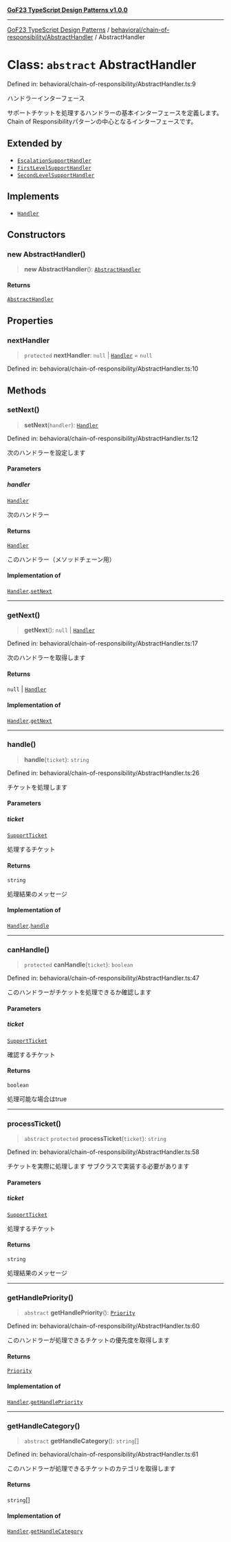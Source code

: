 [**GoF23 TypeScript Design Patterns v1.0.0**](../../../../README.md)

***

[GoF23 TypeScript Design Patterns](../../../../README.md) / [behavioral/chain-of-responsibility/AbstractHandler](../README.md) / AbstractHandler

# Class: `abstract` AbstractHandler

Defined in: behavioral/chain-of-responsibility/AbstractHandler.ts:9

ハンドラーインターフェース

サポートチケットを処理するハンドラーの基本インターフェースを定義します。
Chain of Responsibilityパターンの中心となるインターフェースです。

## Extended by

- [`EscalationSupportHandler`](../../EscalationSupportHandler/classes/EscalationSupportHandler.md)
- [`FirstLevelSupportHandler`](../../FirstLevelSupportHandler/classes/FirstLevelSupportHandler.md)
- [`SecondLevelSupportHandler`](../../SecondLevelSupportHandler/classes/SecondLevelSupportHandler.md)

## Implements

- [`Handler`](../../Handler/interfaces/Handler.md)

## Constructors

### new AbstractHandler()

> **new AbstractHandler**(): [`AbstractHandler`](AbstractHandler.md)

#### Returns

[`AbstractHandler`](AbstractHandler.md)

## Properties

### nextHandler

> `protected` **nextHandler**: `null` \| [`Handler`](../../Handler/interfaces/Handler.md) = `null`

Defined in: behavioral/chain-of-responsibility/AbstractHandler.ts:10

## Methods

### setNext()

> **setNext**(`handler`): [`Handler`](../../Handler/interfaces/Handler.md)

Defined in: behavioral/chain-of-responsibility/AbstractHandler.ts:12

次のハンドラーを設定します

#### Parameters

##### handler

[`Handler`](../../Handler/interfaces/Handler.md)

次のハンドラー

#### Returns

[`Handler`](../../Handler/interfaces/Handler.md)

このハンドラー（メソッドチェーン用）

#### Implementation of

[`Handler`](../../Handler/interfaces/Handler.md).[`setNext`](../../Handler/interfaces/Handler.md#setnext)

***

### getNext()

> **getNext**(): `null` \| [`Handler`](../../Handler/interfaces/Handler.md)

Defined in: behavioral/chain-of-responsibility/AbstractHandler.ts:17

次のハンドラーを取得します

#### Returns

`null` \| [`Handler`](../../Handler/interfaces/Handler.md)

#### Implementation of

[`Handler`](../../Handler/interfaces/Handler.md).[`getNext`](../../Handler/interfaces/Handler.md#getnext)

***

### handle()

> **handle**(`ticket`): `string`

Defined in: behavioral/chain-of-responsibility/AbstractHandler.ts:26

チケットを処理します

#### Parameters

##### ticket

[`SupportTicket`](../../Handler/interfaces/SupportTicket.md)

処理するチケット

#### Returns

`string`

処理結果のメッセージ

#### Implementation of

[`Handler`](../../Handler/interfaces/Handler.md).[`handle`](../../Handler/interfaces/Handler.md#handle)

***

### canHandle()

> `protected` **canHandle**(`ticket`): `boolean`

Defined in: behavioral/chain-of-responsibility/AbstractHandler.ts:47

このハンドラーがチケットを処理できるか確認します

#### Parameters

##### ticket

[`SupportTicket`](../../Handler/interfaces/SupportTicket.md)

確認するチケット

#### Returns

`boolean`

処理可能な場合はtrue

***

### processTicket()

> `abstract` `protected` **processTicket**(`ticket`): `string`

Defined in: behavioral/chain-of-responsibility/AbstractHandler.ts:58

チケットを実際に処理します
サブクラスで実装する必要があります

#### Parameters

##### ticket

[`SupportTicket`](../../Handler/interfaces/SupportTicket.md)

処理するチケット

#### Returns

`string`

処理結果のメッセージ

***

### getHandlePriority()

> `abstract` **getHandlePriority**(): [`Priority`](../../Handler/enumerations/Priority.md)

Defined in: behavioral/chain-of-responsibility/AbstractHandler.ts:60

このハンドラーが処理できるチケットの優先度を取得します

#### Returns

[`Priority`](../../Handler/enumerations/Priority.md)

#### Implementation of

[`Handler`](../../Handler/interfaces/Handler.md).[`getHandlePriority`](../../Handler/interfaces/Handler.md#gethandlepriority)

***

### getHandleCategory()

> `abstract` **getHandleCategory**(): `string`[]

Defined in: behavioral/chain-of-responsibility/AbstractHandler.ts:61

このハンドラーが処理できるチケットのカテゴリを取得します

#### Returns

`string`[]

#### Implementation of

[`Handler`](../../Handler/interfaces/Handler.md).[`getHandleCategory`](../../Handler/interfaces/Handler.md#gethandlecategory)
